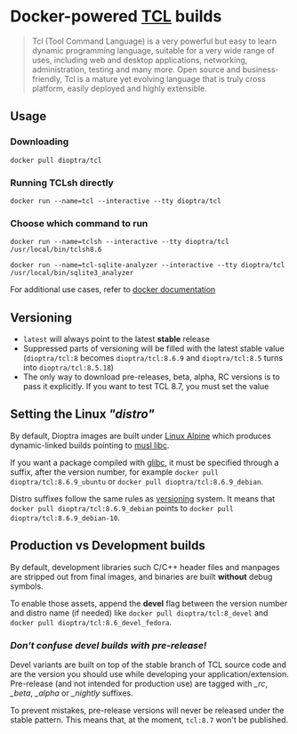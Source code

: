 # Docker-powered [TCL](http://tcl.tk/) builds

> Tcl (Tool Command Language) is a very powerful but easy to learn dynamic
> programming language, suitable for a very wide range of uses, including web
> and desktop applications, networking, administration, testing and many more.
> Open source and business-friendly, Tcl is a mature yet evolving language that
> is truly cross platform, easily deployed and highly extensible.

## Usage

### Downloading

`docker pull dioptra/tcl`

### Running TCLsh directly

`docker run --name=tcl --interactive --tty dioptra/tcl`

### Choose which command to run

`docker run --name=tclsh --interactive --tty dioptra/tcl
/usr/local/bin/tclsh8.6`

`docker run --name=tcl-sqlite-analyzer --interactive --tty dioptra/tcl
/usr/local/bin/sqlite3_analyzer`

For additional use cases, refer to [docker documentation](https://docs.docker.com/engine/reference/commandline/cli/)

## Versioning

* `latest` will always point to the latest **stable** release
* Suppressed parts of versioning will be filled with the latest stable value
  (`dioptra/tcl:8` becomes `dioptra/tcl:8.6.9` and `dioptra/tcl:8.5` turns into
  `dioptra/tcl:8.5.18`)
* The only way to download pre-releases, beta, alpha, RC versions is to pass it
  explicitly. If you want to test TCL 8.7, you must set the value

## Setting the Linux *"distro"*

By default, Dioptra images are built under [Linux Alpine](https://alpinelinux.org)
which produces dynamic-linked builds pointing to [musl libc](https://www.musl-libc.org).

If you want a package compiled with [glibc](https://www.gnu.org/software/libc/),
it must be specified through a suffix, after the version number, for example
`docker pull dioptra/tcl:8.6.9_ubuntu` or `docker pull
dioptra/tcl:8.6.9_debian`.

Distro suffixes follow the same rules as [versioning](#versioning) system. It
means that `docker pull dioptra/tcl:8.6.9_debian` points to `docker pull
dioptra/tcl:8.6.9_debian-10`.

## Production vs Development builds

By default, development libraries such C/C++ header files and manpages are
stripped out from final images, and binaries are built **without** debug
symbols.

To enable those assets, append the **devel** flag between the version number
and distro name (if needed) like `docker pull dioptra/tcl:8_devel` and `docker
pull dioptra/tcl:8.6_devel_fedora`.

### _Don't confuse **devel** builds with pre-release!_

Devel variants are built on top of the stable branch of TCL source code and are
the version you should use while developing your application/extension.
Pre-release (and not intended for production use) are tagged with *_rc*,
*_beta*, *_alpha* or *_nightly* suffixes.

To prevent mistakes, pre-release versions will never be released under the
stable pattern. This means that, at the moment, `tcl:8.7` won't be published.

<!-- vim: set ai si sta et sw=4 sts=4 fenc=utf-8 nobomb eol ff=unix ft=markdown:
